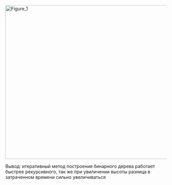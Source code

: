<img width="640" height="480" alt="Figure_1" src="https://github.com/user-attachments/assets/c900905d-cba9-44ae-beb5-41a2eb28aac5" />

Вывод: итеративный метод построения бинарного дерева работает быстрее рекурсивного, так же при увиличении высоты разница в затраченном времени сильно увеличиваться
